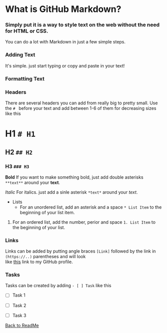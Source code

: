 # What is GitHub Markdown?
### Simply put it is a way to style text on the web without the need for HTML or CSS.

You can do a lot with Markdown in just a few simple steps.

### Adding Text
It's simple. just start typing or copy and paste in your text!

### Formatting Text

### Headers 
There are several headers you can add from really big to pretty small. Use the `# ` before your text and add between 1-6 of them for decreasing sizes like this 
# H1 `# H1`
## H2 `## H2`
### H3 `### H3`

**Bold**
If you want to make something bold, just add double asterisks `**text**` around your **text**.

*Italic*
For italics. just add a sinle asterisk `*text*` around your *text*.

* Lists
  * For an unordered list, add an asterisk and a space `* List Item` to the beginning of your list item.
  
1. For an ordered list, add the number, perior and space `1. List Item` to the beginning of your list.  

### Links
Links can be added by putting angle braces `[Link]` followed by the link in `(https://..)` parentheses and will look  
like [this](https://github.com/daneng1) link to my GitHub profile.

### Tasks
Tasks can be created by adding `- [ ] Task` like this
- [ ] Task 1
- [ ] Task 2
- [ ] Task 3


[Back to ReadMe](https://daneng1.github.io/reading-notes/markdown.html)
